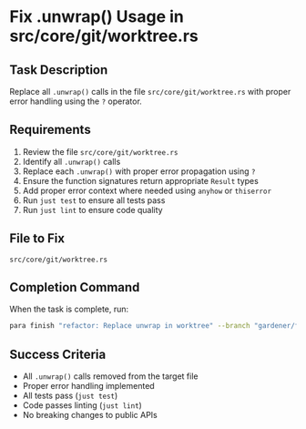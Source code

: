 # Fix .unwrap() Usage in src/core/git/worktree.rs

## Task Description
Replace all `.unwrap()` calls in the file `src/core/git/worktree.rs` with proper error handling using the `?` operator.

## Requirements
1. Review the file `src/core/git/worktree.rs`
2. Identify all `.unwrap()` calls
3. Replace each `.unwrap()` with proper error propagation using `?`
4. Ensure the function signatures return appropriate `Result` types
5. Add proper error context where needed using `anyhow` or `thiserror`
6. Run `just test` to ensure all tests pass
7. Run `just lint` to ensure code quality

## File to Fix
`src/core/git/worktree.rs`

## Completion Command
When the task is complete, run:
```bash
para finish "refactor: Replace unwrap in worktree" --branch "gardener/fix-unwrap-in-worktree"
```

## Success Criteria
- All `.unwrap()` calls removed from the target file
- Proper error handling implemented
- All tests pass (`just test`)
- Code passes linting (`just lint`)
- No breaking changes to public APIs